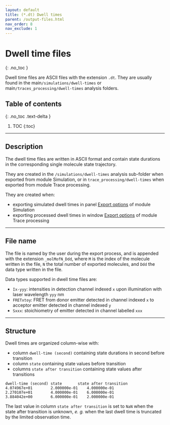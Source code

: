 ```yaml
---
layout: default
title: (*.dt) Dwell times
parent: /output-files.html
nav_order: 8
nav_exclude: 1
---
```



# Dwell time files
{: .no_toc }

Dwell time files are ASCII files with the extension `.dt`. They are usually found in the main`/simulations/dwell-times` or main`/traces_processing/dwell-times` analysis folders.

## Table of contents
{: .no_toc .text-delta }

1. TOC
{:toc}


---

## Description

The dwell time files are written in ASCII format and contain state durations in the corresponding single molecule state trajectory.

They are created in the `/simulations/dwell-times` analysis sub-folder when exported from module Simulation, or in `trace_processing/dwell-times` when exported from module Trace processing.

They are created when:
- exporting simulated dwell times in panel 
[Export options](../simulation/panels/panel-export-options.html) of module Simulation
- exporting processed dwell times in window 
[Export options](../trace-processing/functionalities/set-export-options.html#export-dwell-times) of module Trace processing


---

## File name

The file is named by the user during the export process, and is appended with the extension `_molMofN_Ddd`, where `M` is the index of the molecule written in the file, `N` the total number of exported molecules, and `Ddd` the data type written in the file.

Data types supported in dwell time files are:
* `Ix-yyy`: intensities in detection channel indexed `x` upon illumination with laser wavelength `yyy` nm
* `FRETxtoy`: FRET from donor emitter detected in channel indexed `x` to acceptor emitter detected in channel indexed `y`
* `Sxxx`: stoichiometry of emitter detected in channel labelled `xxx`


---

## Structure

Dwell times are organized column-wise with:
* column `dwell-time (second)` containing state durations in second before transition
* column `state` containing state values before transition
* columns `state after transition` containing state values after transitions

```
dwell-time (second)	state		state after transition
4.074967e+01		2.000000e-01	4.000000e-01
2.270107e+01		4.000000e-01	6.000000e-01
3.884042e+00		6.000000e-01	2.000000e-01
```

The last value in column `state after transition` is set to `NaN` when the state after transition is unknown, *e. g.* when the last dwell time is truncated by the limited observation time.

